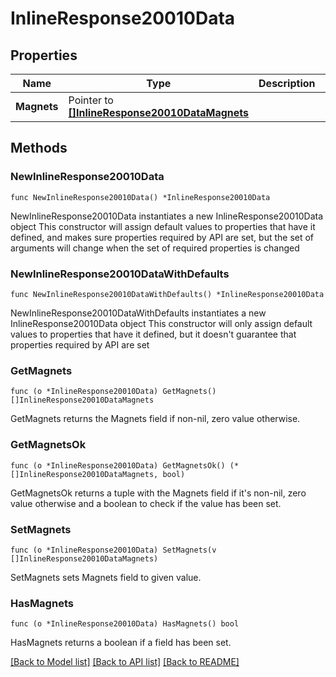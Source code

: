 # InlineResponse20010Data

## Properties

Name | Type | Description | Notes
------------ | ------------- | ------------- | -------------
**Magnets** | Pointer to [**[]InlineResponse20010DataMagnets**](InlineResponse20010DataMagnets.md) |  | [optional] 

## Methods

### NewInlineResponse20010Data

`func NewInlineResponse20010Data() *InlineResponse20010Data`

NewInlineResponse20010Data instantiates a new InlineResponse20010Data object
This constructor will assign default values to properties that have it defined,
and makes sure properties required by API are set, but the set of arguments
will change when the set of required properties is changed

### NewInlineResponse20010DataWithDefaults

`func NewInlineResponse20010DataWithDefaults() *InlineResponse20010Data`

NewInlineResponse20010DataWithDefaults instantiates a new InlineResponse20010Data object
This constructor will only assign default values to properties that have it defined,
but it doesn't guarantee that properties required by API are set

### GetMagnets

`func (o *InlineResponse20010Data) GetMagnets() []InlineResponse20010DataMagnets`

GetMagnets returns the Magnets field if non-nil, zero value otherwise.

### GetMagnetsOk

`func (o *InlineResponse20010Data) GetMagnetsOk() (*[]InlineResponse20010DataMagnets, bool)`

GetMagnetsOk returns a tuple with the Magnets field if it's non-nil, zero value otherwise
and a boolean to check if the value has been set.

### SetMagnets

`func (o *InlineResponse20010Data) SetMagnets(v []InlineResponse20010DataMagnets)`

SetMagnets sets Magnets field to given value.

### HasMagnets

`func (o *InlineResponse20010Data) HasMagnets() bool`

HasMagnets returns a boolean if a field has been set.


[[Back to Model list]](../README.md#documentation-for-models) [[Back to API list]](../README.md#documentation-for-api-endpoints) [[Back to README]](../README.md)


